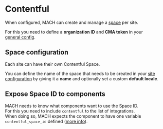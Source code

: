 # Contentful

When configured, MACH can create and manage a [space](https://www.contentful.com/help/spaces-and-organizations/) per site.

For this you need to define a **organization ID** and **CMA token** in your [general config](../syntax.md#contentful).

## Space configuration

Each site can have their own Contentful Space.

You can define the name of the space that needs to be created in your [site configuration](../syntax.md#contentful_1) by giving it a **name** and optionally set a custom **default locale**.

## Expose Space ID to components

MACH needs to know what components want to use the Space ID.  
For this you need to include `contentful` to the list of integrations.  
When doing so, MACH expects the component to have one variable `contentful_space_id` defined ([more info](../components/index.md#contentful)).